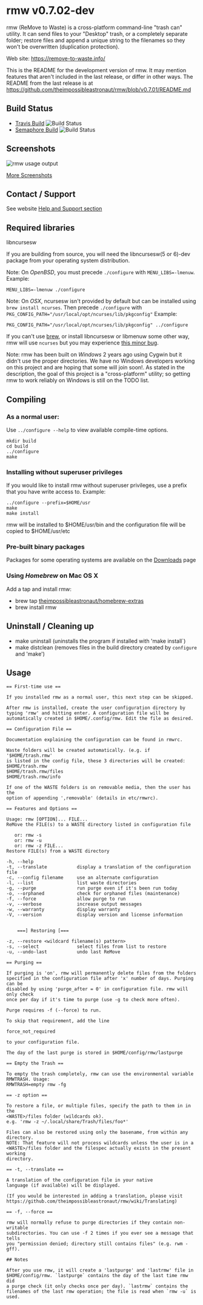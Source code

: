 # rmw v0.7.02-dev

rmw (ReMove to Waste) is a cross-platform command-line "trash can"
utility. It can send files to your "Desktop" trash, or a completely
separate folder; restore files and append a unique string to the
filenames so they won't be overwritten (duplication protection).

Web site: https://remove-to-waste.info/

This is the README for the development version of rmw. It may mention
features that aren't included in the last release, or differ in other
ways. The README from the last release is at
https://github.com/theimpossibleastronaut/rmw/blob/v0.7.01/README.md

## Build Status

* [Travis Build](https://travis-ci.org/theimpossibleastronaut/rmw) ![Build Status](https://travis-ci.org/theimpossibleastronaut/rmw.svg?branch=master)
* [Semaphore Build](https://semaphoreci.com/andy5995/rmw-3) ![Build Status](https://semaphoreci.com/api/v1/andy5995/rmw-3/branches/master/badge.svg)

## Screenshots

![rmw usage output](https://remove-to-waste.info/images/Screenshot_2018-11-01_21-45-05_911x795.png)

[More Screenshots](https://remove-to-waste.info/screenshots.html)

## Contact / Support

See website [Help and Support section](https://remove-to-waste.info/#support)

## Required libraries

libncursesw

If you are building from source, you will need the libncursesw(5 or 6)-dev
package from your operating system distribution.

Note: On *OpenBSD*, you must precede `./configure` with `MENU_LIBS=-lmenuw`.
Example:

    MENU_LIBS=-lmenuw ./configure

Note: On *OSX*, ncursesw isn't provided by default but can be installed
using `brew install ncurses`. Then precede `./configure` with
`PKG_CONFIG_PATH="/usr/local/opt/ncurses/lib/pkgconfig"` Example:

    PKG_CONFIG_PATH="/usr/local/opt/ncurses/lib/pkgconfig" ../configure

If you can't use [brew](https://brew.sh/), or install libncursesw or
libmenuw some other way, rmw will use `ncurses` but you may experience
[this minor
bug](https://github.com/theimpossibleastronaut/rmw/issues/205).

Note: rmw has been built on *Windows* 2 years ago using Cygwin but it
didn't use the proper directories. We have no Windows developers
working on this project and are hoping that some will join soon!. As
stated in the description, the goal of this project is a
"cross-platform" utility; so getting rmw to work reliably on Windows is
still on the TODO list.

## Compiling

### As a normal user:

Use `../configure --help` to view available compile-time options.

    mkdir build
    cd build
    ../configure
    make

### Installing without superuser privileges

If you would like to install rmw without superuser privileges, use a prefix
that you have write access to. Example:

    ../configure --prefix=$HOME/usr
    make
    make install

rmw will be installed to $HOME/usr/bin and the configuration file will be
copied to $HOME/usr/etc

### Pre-built binary packages

Packages for some operating systems are available on the
[Downloads](https://github.com/theimpossibleastronaut/rmw/releases) page

### Using _Homebrew_ on Mac OS X

Add a tap and install rmw:

* brew tap [theimpossibleastronaut/homebrew-extras](https://github.com/theimpossibleastronaut/homebrew-extras)
* brew install rmw

## Uninstall / Cleaning up

* make uninstall (uninstalls the program if installed with 'make install`)
* make distclean (removes files in the build directory created by
`configure` and 'make')

## Usage
```
== First-time use ==

If you installed rmw as a normal user, this next step can be skipped.

After rmw is installed, create the user configuration directory by
typing 'rmw' and hitting enter. A configuration file will be
automatically created in $HOME/.config/rmw. Edit the file as desired.

== Configuration File ==

Documentation explaining the configuration can be found in rmwrc.

Waste folders will be created automatically. (e.g. if '$HOME/trash.rmw'
is listed in the config file, these 3 directories will be created:
$HOME/trash.rmw
$HOME/trash.rmw/files
$HOME/trash.rmw/info

If one of the WASTE folders is on removable media, then the user has the
option of appending ',removable' (details in etc/rmwrc).

== Features and Options ==

Usage: rmw [OPTION]... FILE...
ReMove the FILE(s) to a WASTE directory listed in configuration file

   or: rmw -s
   or: rmw -u
   or: rmw -z FILE...
Restore FILE(s) from a WASTE directory

-h, --help
-t, --translate           display a translation of the configuration file
-c, --config filename     use an alternate configuration
-l, --list                list waste directories
-g, --purge               run purge even if it's been run today
-o, --orphaned            check for orphaned files (maintenance)
-f, --force               allow purge to run
-v, --verbose             increase output messages
-w, --warranty            display warranty
-V, --version             display version and license information


	===] Restoring [===

-z, --restore <wildcard filename(s) pattern>
-s, --select              select files from list to restore
-u, --undo-last           undo last ReMove

== Purging ==

If purging is 'on', rmw will permanently delete files from the folders
specified in the configuration file after 'x' number of days. Purging can be
disabled by using 'purge_after = 0' in configuration file. rmw will only check
once per day if it's time to purge (use -g to check more often).

Purge requires -f (--force) to run.

To skip that requirement, add the line

force_not_required

to your configuration file.

The day of the last purge is stored in $HOME/config/rmw/lastpurge

== Empty the Trash ==

To empty the trash completely, rmw can use the environmental variable
RMWTRASH. Usage:
RMWTRASH=empty rmw -fg

== -z option ==

To restore a file, or multiple files, specify the path to them in in the
<WASTE>/files folder (wildcards ok).
e.g. 'rmw -z ~/.local/share/Trash/files/foo*'

Files can also be restored using only the basename, from within any directory.
NOTE: That feature will not process wildcards unless the user is in a
<WASTE>/files folder and the filespec actually exists in the present working
directory.

== -t, --translate ==

A translation of the configuration file in your native
language (if available) will be displayed.

(If you would be interested in adding a translation, please visit
https://github.com/theimpossibleastronaut/rmw/wiki/Translating)

== -f, --force ==

rmw will normally refuse to purge directories if they contain non-writable
subdirectories. You can use -f 2 times if you ever see a message that tells
you "permission denied; directory still contains files" (e.g. rwm -gff).

## Notes

After you use rmw, it will create a 'lastpurge' and 'lastrmw' file in
$HOME/config/rmw. `lastpurge` contains the day of the last time rmw did
a purge check (it only checks once per day). `lastrmw` contains the
filenames of the last rmw operation; the file is read when `rmw -u` is
used.

```
